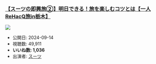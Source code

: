 ### [【スーツの即興旅②】明日できる！旅を楽しむコツとは【一人ReHacQ旅in栃木】](https://www.youtube.com/watch?v=YkKTo8-6A1E)
[![](https://img.youtube.com/vi/YkKTo8-6A1E/sddefault.jpg)](https://www.youtube.com/watch?v=YkKTo8-6A1E)
-   公開日: 2024-09-14
-   視聴数: 49,911
-   **いいね数: 1,036**
-   出演者: [スーツ](/rehacq_fan/people/スーツ "wikilink")
